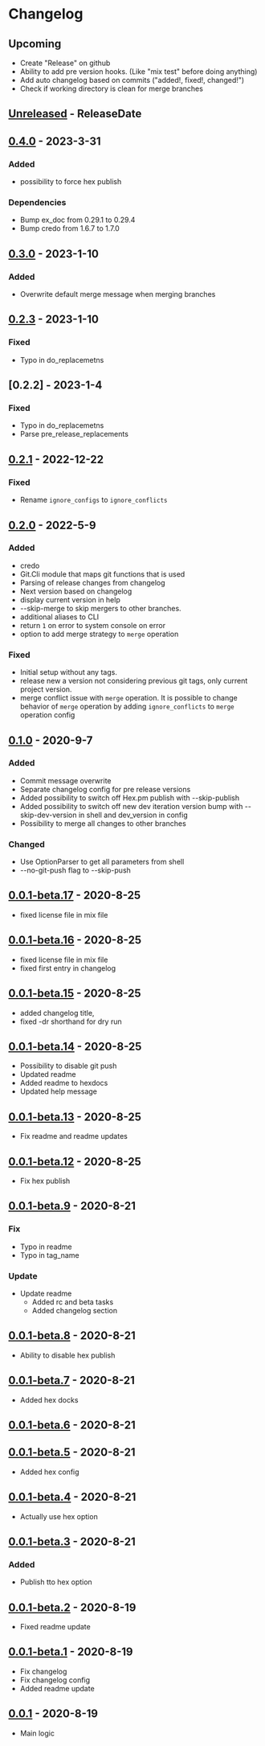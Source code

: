 # Changelog
## Upcoming
* Create "Release" on github
* Ability to add pre version hooks. (Like "mix test" before doing anything)
* Add auto changelog based on commits ("added!, fixed!, changed!")
* Check if working directory is clean for merge branches
<!-- next-header -->

## [Unreleased] - ReleaseDate

## [0.4.0] - 2023-3-31
### Added
* possibility to force hex publish
### Dependencies
* Bump ex_doc from 0.29.1 to 0.29.4
* Bump credo from 1.6.7 to 1.7.0

## [0.3.0] - 2023-1-10
### Added
* Overwrite default merge message when merging branches

## [0.2.3] - 2023-1-10
### Fixed
* Typo in do_replacemetns

## [0.2.2] - 2023-1-4
### Fixed
* Typo in do_replacemetns
* Parse pre_release_replacements

## [0.2.1] - 2022-12-22
### Fixed
* Rename `ignore_configs` to `ignore_conflicts`

## [0.2.0] - 2022-5-9
### Added
* credo 
* Git.Cli module that maps git functions that is used
* Parsing of release changes from changelog
* Next version based on changelog
* display current version in help
* --skip-merge to skip mergers to other branches.
* additional aliases to CLI
* return `1` on error to system console on error
* option to add merge strategy to `merge` operation
### Fixed
* Initial setup without any tags.
* release new a version not considering previous git tags, only current project version.
* merge conflict issue with `merge` operation. It is possible to change behavior of `merge` operation by adding `ignore_conflicts` to `merge` operation config

## [0.1.0] - 2020-9-7
### Added 
* Commit message overwrite
* Separate changelog config for pre release versions
* Added possibility to switch off Hex.pm publish with --skip-publish
* Added possibility to switch off new dev iteration version bump with --skip-dev-version in shell and dev_version in config
* Possibility to merge all changes to other branches

### Changed
* Use OptionParser to get all parameters from shell
* --no-git-push flag to --skip-push

## [0.0.1-beta.17] - 2020-8-25
* fixed license file in mix file

## [0.0.1-beta.16] - 2020-8-25
* fixed license file in mix file
* fixed first entry in changelog

## [0.0.1-beta.15] - 2020-8-25
* added changelog title, 
* fixed -dr shorthand for dry run

## [0.0.1-beta.14] - 2020-8-25
* Possibility to disable git push
* Updated readme
* Added readme to hexdocs
* Updated help message

## [0.0.1-beta.13] - 2020-8-25
* Fix readme and readme updates

## [0.0.1-beta.12] - 2020-8-25
* Fix hex publish

## [0.0.1-beta.9] - 2020-8-21
### Fix
- Typo in readme
- Typo in tag_name
### Update
- Update readme
  - Added rc and beta tasks
  - Added changelog section

## [0.0.1-beta.8] - 2020-8-21
- Ability to disable hex publish

## [0.0.1-beta.7] - 2020-8-21
- Added hex docks

## [0.0.1-beta.6] - 2020-8-21

## [0.0.1-beta.5] - 2020-8-21
- Added hex config

## [0.0.1-beta.4] - 2020-8-21
- Actually use hex option

## [0.0.1-beta.3] - 2020-8-21
### Added
- Publish tto hex option

## [0.0.1-beta.2] - 2020-8-19
- Fixed readme update

## [0.0.1-beta.1] - 2020-8-19
- Fix changelog
- Fix changelog config
- Added readme update

## [0.0.1] - 2020-8-19
- Main logic

<!-- next-url -->
[Unreleased]: https://github.com/bulld0zer/elixir-version-release/compare/v0.4.0...HEAD
[0.4.0]: https://github.com/bulld0zer/elixir-version-release/compare/v0.3.0...v0.4.0
[0.3.0]: https://github.com/bulld0zer/elixir-version-release/compare/v0.2.3...v0.3.0
[0.2.3]: https://github.com/bulld0zer/elixir-version-release/compare/v0.2.1...v0.2.3
[0.2.1]: https://github.com/bulld0zer/elixir-version-release/compare/v0.2.0...v0.2.1
[0.2.0]: https://github.com/bulld0zer/elixir-version-release/compare/v0.1.0...v0.2.0
[0.1.0]: https://github.com/bulld0zer/elixir-version-release/compare/v0.0.1-beta.17...v0.1.0
[0.0.1-beta.17]: https://github.com/bulld0zer/elixir-version-release/compare/v0.0.1-beta.16...v0.0.1-beta.17
[0.0.1-beta.16]: https://github.com/bulld0zer/elixir-version-release/compare/v0.0.1-beta.15...v0.0.1-beta.16
[0.0.1-beta.15]: https://github.com/bulld0zer/elixir-version-release/compare/v0.0.1-beta.14...v0.0.1-beta.15
[0.0.1-beta.14]: https://github.com/bulld0zer/elixir-version-release/compare/v0.0.1-beta.13...v0.0.1-beta.14
[0.0.1-beta.13]: https://github.com/bulld0zer/elixir-version-release/compare/v0.0.1-beta.12...v0.0.1-beta.13
[0.0.1-beta.12]: https://github.com/bulld0zer/elixir-version-release/compare/v0.0.1-beta.12...v0.0.1-beta.12
[0.0.1-beta.12]: https://github.com/bulld0zer/elixir-version-release/compare/v0.0.1-beta.12...v0.0.1-beta.12
[0.0.1-beta.12]: https://github.com/bulld0zer/elixir-version-release/compare/v0.0.1-beta.11...v0.0.1-beta.12
[0.0.1-beta.11]: https://github.com/bulld0zer/elixir-version-release/compare/v0.0.1-beta.10...v0.0.1-beta.11
[0.0.1-beta.10]: https://github.com/bulld0zer/elixir-version-release/compare/v0.0.1-beta.9...v0.0.1-beta.10
[0.0.1-beta.9]: https://github.com/bulld0zer/elixir-version-release/compare/v0.0.1-beta.8...v0.0.1-beta.9
[0.0.1-beta.8]: https://github.com/bulld0zer/elixir-version-release/compare/v0.0.1-beta.7...v0.0.1-beta.8
[0.0.1-beta.7]: https://github.com/bulld0zer/elixir-version-release/compare/v0.0.1-beta.6...v0.0.1-beta.7
[0.0.1-beta.6]: https://github.com/bulld0zer/elixir-version-release/compare/v0.0.1-beta.5...v0.0.1-beta.6
[0.0.1-beta.5]: https://github.com/bulld0zer/elixir-version-release/compare/v0.0.1-beta.4...v0.0.1-beta.5
[0.0.1-beta.4]: https://github.com/bulld0zer/elixir-version-release/compare/v0.0.1-beta.3...v0.0.1-beta.4
[0.0.1-beta.3]: https://github.com/bulld0zer/elixir-version-release/compare/v0.0.1-beta.2...v0.0.1-beta.3
[0.0.1-beta.2]: https://github.com/bulld0zer/elixir-version-release/compare/v0.0.1-beta.1...v0.0.1-beta.2
[0.0.1-beta.1]: https://github.com/bulld0zer/elixir-version-release/compare/v0.0.1-beta.1...v0.0.1-beta.1
[0.0.1]: https://github.com/bulld0zer/elixir-version-release/compare/v0.0.1...v0.0.1-beta.0
